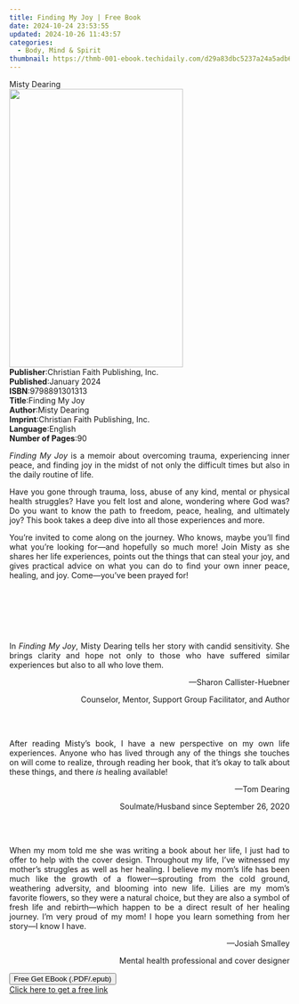 ```yaml
---
title: Finding My Joy | Free Book
date: 2024-10-24 23:53:55
updated: 2024-10-26 11:43:57
categories:
  - Body, Mind & Spirit
thumbnail: https://thmb-001-ebook.techidaily.com/d29a83dbc5237a24a5adb6e7f98703e3bd7c5360270fe0ed6d6946819a1e4f80.jpg
---
```

<main id="book-container">
  <div class="flex flex-col">
    <div class="book-brief flex-1 py-6 px-4 sm:p-6 md:py-10 md:px-8">
      <!-- brief-->
      <div class="book-brief-main">Misty Dearing</div>
    </div>
    <div
      class="book-meta-info flex-1 grid gap-4 col-start-1 col-end-3 row-start-1 sm:mb-6 sm:grid-cols-4 lg:gap-6 lg:col-start-2 lg:row-end-6 lg:row-span-6 lg:mb-0"
    >
      <div
        class="book-meta-info-left place-content-center mt-4 p-4 text-sm leading-6 col-start-2 col-span-2 dark:text-slate-400"
      >
        <img
          class="w-full h-500 object-cover rounded-lg sm:h-255 sm:col-span-2 lg:col-span-full"
          src="https://img-001-ebook.techidaily.com/d419993f4b55cd00380d3e25c3667ef5b6e69f517fed9807ea0b00477968d41c.jpg"
          alt=""
          width="312"
          height="500"
        />
      </div>
      <div
        class="book-meta-info-right mt-2 col-start-1 row-start-2 col-span-3 self-center"
      >
        <!-- meta data  -->
        <div class="flex flex-col px-4 md:px-8">
          <div class="flex-1">
            <strong>Publisher</strong>:<span class="px-2"
              >Christian Faith Publishing, Inc.</span
            >
          </div>
          <div class="flex-1">
            <strong>Published</strong>:<span class="px-2">January 2024</span>
          </div>
          <div class="flex-1">
            <strong>ISBN</strong>:<span class="px-2">9798891301313</span>
          </div>
          <div class="flex-1">
            <strong>Title</strong>:<span class="px-2">Finding My Joy</span>
          </div>
          <div class="flex-1">
            <strong>Author</strong>:<span class="px-2">Misty Dearing</span>
          </div>
          <div class="flex-1">
            <strong>Imprint</strong>:<span class="px-2"
              >Christian Faith Publishing, Inc.</span
            >
          </div>
          <div class="flex-1">
            <strong>Language</strong>:<span class="px-2">English</span>
          </div>
          <div class="flex-1">
            <strong>Number of Pages</strong>:<span class="px-2">90</span>
          </div>
        </div>
      </div>
    </div>
    <div class="book-description flex-1 py-6 px-4 sm:p-6 md:py-10 md:px-8">
      <div class="book-description-main">
        <div accordion-content="" id="description">
          <p align="JUSTIFY">
            <i>Finding My Joy</i>&nbsp;is a memoir about overcoming trauma,
            experiencing inner peace, and finding joy in the midst of not only
            the difficult times but also in the daily routine of life.
          </p>
          <p align="JUSTIFY">
            Have you gone through trauma, loss, abuse of any kind, mental or
            physical health struggles? Have you felt lost and alone, wondering
            where God was? Do you want to know the path to freedom, peace,
            healing, and ultimately joy?&nbsp;This book takes a deep dive into
            all those experiences and more.
          </p>
          <p align="JUSTIFY">
            You’re invited to come along on the journey. Who knows, maybe you’ll
            find what you’re looking for—and hopefully so much more! Join Misty
            as she shares her life experiences, points out the things that can
            steal your joy, and gives practical advice on what you can do to
            find your own inner peace, healing, and joy. Come—you’ve been prayed
            for!
          </p>
          <p align="JUSTIFY"><br /><br /></p>
          <p align="JUSTIFY"><br /><br /></p>
          <p align="JUSTIFY">
            In&nbsp;<i>Finding My Joy</i>, Misty Dearing tells her story with
            candid sensitivity. She brings clarity and hope not only to those
            who have suffered similar experiences but also to all who love
            them.&nbsp;
          </p>
          <p align="RIGHT">—Sharon Callister-Huebner</p>
          <p align="RIGHT">
            Counselor, Mentor, Support Group Facilitator, and Author
          </p>
          <p align="JUSTIFY"><br /><br /></p>
          <p align="JUSTIFY">
            After reading Misty’s book, I have a new perspective on my own life
            experiences. Anyone who has lived through any of the things she
            touches on will come to realize, through reading her book, that it’s
            okay to talk about these things, and
            there&nbsp;<i>is&nbsp;</i>healing available!
          </p>
          <p align="RIGHT">—Tom Dearing</p>
          <p align="RIGHT">Soulmate/Husband since September 26, 2020</p>
          <p><br /><br /></p>
          <p align="JUSTIFY">
            When my mom told me she was writing a book about her life, I just
            had to offer to help with the cover design. Throughout my life, I’ve
            witnessed my mother’s struggles as well as her healing. I believe my
            mom’s life has been much like the growth of a flower—sprouting from
            the cold ground, weathering adversity, and blooming into new life.
            Lilies are my mom’s favorite flowers, so they were a natural choice,
            but they are also a symbol of fresh life and rebirth—which happen to
            be a direct result of her healing journey. I’m very proud of my mom!
            I hope you learn something from her story—I know I have.
          </p>
          <p align="RIGHT">—Josiah Smalley</p>
          <p align="RIGHT">Mental health professional and cover designer</p>
        </div>
        <div class="accordion-fader"></div>
      </div>
    </div>
    <div class="book-excerpts flex-1 py-6 px-4 sm:p-6 md:py-10 md:px-8"></div>
    <div
      class="book-about-author flex-1 py-6 px-4 sm:p-6 md:py-10 md:px-8"
    ></div>
    <div class="book-free-get flex-1 py-6 px-4 sm:p-6 md:py-10 md:px-8">
      <button
        id="btn-free-get"
        class="bg-blue-500 hover:bg-blue-700 text-white font-bold py-2 px-4 rounded"
      >
        Free Get EBook (.PDF/.epub)
      </button>
      <div id="countdown-display" class="px-2 text-lg mt-2"></div>
      <a
        id="free-link"
        class="hidden bg-blue-500 hover:bg-blue-700 text-white font-bold py-2 px-4 rounded"
        href="https://www.ebooks.com/en-us/book/211190601/finding-my-joy/misty-dearing/"
        target="_blank"
        >Click here to get a free link</a
      >
    </div>
    <script>
      let countdownTime = 0;
      let countdownInterval = null;
      document
        .getElementById('btn-free-get')
        .addEventListener('click', startCountdown);
      function startCountdown() {
        countdownTime = new Date().getTime() + 60000 * 3;
        countdownInterval = setInterval(updateCountdown, 1000);
        document.getElementById('btn-free-get').disabled = true;
        document
          .getElementById('btn-free-get')
          .classList.add('bg-gray-500', 'cursor-not-allowed');
      }
      function updateCountdown() {
        let currentTime = new Date().getTime();
        let timeLeft = countdownTime - currentTime;
        let secondsLeft = Math.floor(timeLeft / 1000);
        document.getElementById('countdown-display').innerHTML =
          `Remaining time: ${secondsLeft} seconds.`;
        if (secondsLeft <= 0) {
          clearInterval(countdownInterval);
          document.getElementById('btn-free-get').classList.add('hidden');
          document.getElementById('free-link').classList.remove('hidden');
          document.getElementById('countdown-display').innerHTML = '';
        }
      }
    </script>
  </div>
</main>
